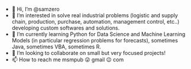 - 👋 Hi, I’m @samzero
- 👀 I’m interested in solve real industrial problems (logistic and supply chain, production, purchase, automation, management control,  etc..) developing custom softwares and solutions.
- 🌱 I’m currently learning Python for Data Science and Machine Learning Models (in particular regression problems for forecasts), sometimes Java, sometimes VBA, sometimes R.
- 💞️ I’m looking to collaborate on small but very focused projects!
- 📫 How to reach me msmpub 😜 gmail 😉 com

<!---
samzero/samzero is a ✨ special ✨ repository because its `README.md` (this file) appears on your GitHub profile.
You can click the Preview link to take a look at your changes.
--->
